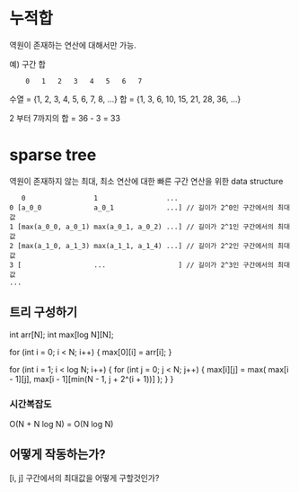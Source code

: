 # 누적합

역원이 존재하는 연산에 대해서만 가능.

예) 구간 합

        0   1   2   3   4   5   6   7
수열 = {1,  2,  3,  4,  5,  6,  7,  8, ...}
합   = {1,  3,  6, 10, 15, 21, 28, 36, ...}

2 부터 7까지의 합 = 36 - 3 = 33


# sparse tree
역원이 존재하지 않는 최대, 최소 연산에 대한 빠른 구간 연산을 위한 data structure


```
   0                 1                 ...
0 [a_0_0             a_0_1             ...] // 길이가 2^0인 구간에서의 최대값
1 [max(a_0_0, a_0_1) max(a_0_1, a_0_2) ...] // 길이가 2^1인 구간에서의 최대값
2 [max(a_1_0, a_1_3) max(a_1_1, a_1_4) ...] // 길이가 2^2인 구간에서의 최대값
3 [                  ...                  ] // 길이가 2^3인 구간에서의 최대값
...
```



## 트리 구성하기

int arr[N];
int max[log N][N];

for (int i = 0; i < N; i++) {
	max[0][i] = arr[i];
}

for (int i = 1; i < log N; i++) {
	for (int j = 0; j < N; j++) {
		max[i][j] = max(
			max[i - 1][j],
			max[i - 1][min(N - 1, j + 2^(i + 1))]
		);
	}
}

### 시간복잡도

O(N + N log N) = O(N log N)

## 어떻게 작동하는가?

[i, j] 구간에서의 최대값을 어떻게 구할것인가?


